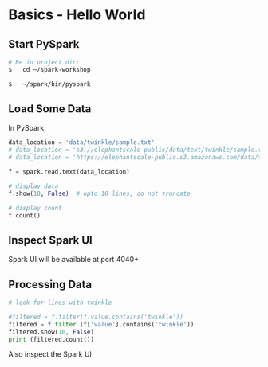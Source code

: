 # Basics - Hello World

## Start PySpark

```bash
# Be in project dir: 
$   cd ~/spark-workshop

$   ~/spark/bin/pyspark
```

## Load Some Data

In PySpark:

```python
data_location = 'data/twinkle/sample.txt'
# data_location = 's3://elephantscale-public/data/text/twinkle/sample.txt'
# data_location = 'https://elephantscale-public.s3.amazonaws.com/data/text/twinkle/sample.txt'

f = spark.read.text(data_location)

# display data
f.show(10, False)  # upto 10 lines, do not truncate

# display count
f.count()
```

## Inspect Spark UI

Spark UI will be available at port 4040+

## Processing Data

```python
# look for lines with twinkle

#filtered = f.filter(f.value.contains('twinkle'))
filtered = f.filter (f['value'].contains('twinkle'))
filtered.show(10, False)
print (filtered.count())
```

Also inspect the Spark UI
